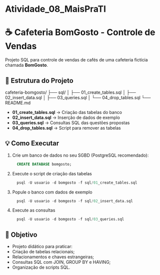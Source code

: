 # Atividade_08_MaisPraTI

# ☕ Cafeteria BomGosto - Controle de Vendas

Projeto SQL para controle de vendas de cafés de uma cafeteria fictícia chamada **BomGosto**.

## 📂 Estrutura do Projeto

cafeteria-bomgosto/
├── sql/
│ ├── 01_create_tables.sql
│ ├── 02_insert_data.sql
│ ├── 03_queries.sql
│ └── 04_drop_tables.sql
└── README.md

- **01_create_tables.sql** → Criação das tabelas do banco  
- **02_insert_data.sql** → Inserção de dados de exemplo  
- **03_queries.sql** → Consultas SQL das questões propostas  
- **04_drop_tables.sql** → Script para remover as tabelas  

## 💡 Como Executar

1. Crie um banco de dados no seu SGBD (PostgreSQL recomendado):  
    ```sql
      CREATE DATABASE bomgosto; 
    ```
2. Execute o script de criação das tabelas
    ```sql
      psql -U usuario -d bomgosto -f sql/01_create_tables.sql
    ```
3. Popule o banco com dados de exemplo
    ```sql
      psql -U usuario -d bomgosto -f sql/02_insert_data.sql
    ```
4. Execute as consultas
    ```sql
      psql -U usuario -d bomgosto -f sql/03_queries.sql
    ```

## 🧾 Objetivo

 - Projeto didático para praticar:
 - Criação de tabelas relacionais;
 - Relacionamentos e chaves estrangeiras;
 - Consultas SQL com JOIN, GROUP BY e HAVING;
 - Organização de scripts SQL.
